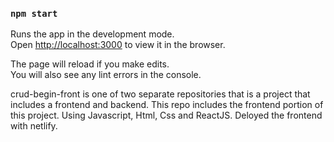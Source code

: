 ### `npm start`

Runs the app in the development mode.\
Open [http://localhost:3000](http://localhost:3000) to view it in the browser.

The page will reload if you make edits.\
You will also see any lint errors in the console.

crud-begin-front is one of two separate repositories that is a project that includes a frontend and backend. This repo includes the frontend portion of this project. Using Javascript, Html, Css and ReactJS. Deloyed the frontend with netlify.
